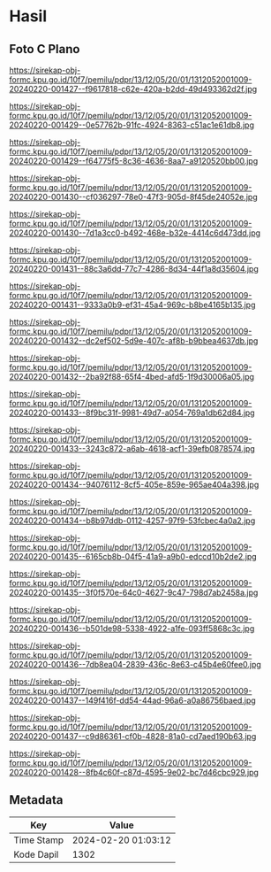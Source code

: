 # Hasil

## Foto C Plano

https://sirekap-obj-formc.kpu.go.id/10f7/pemilu/pdpr/13/12/05/20/01/1312052001009-20240220-001427--f9617818-c62e-420a-b2dd-49d493362d2f.jpg

https://sirekap-obj-formc.kpu.go.id/10f7/pemilu/pdpr/13/12/05/20/01/1312052001009-20240220-001429--0e57762b-91fc-4924-8363-c51ac1e61db8.jpg

https://sirekap-obj-formc.kpu.go.id/10f7/pemilu/pdpr/13/12/05/20/01/1312052001009-20240220-001429--f64775f5-8c36-4636-8aa7-a9120520bb00.jpg

https://sirekap-obj-formc.kpu.go.id/10f7/pemilu/pdpr/13/12/05/20/01/1312052001009-20240220-001430--cf036297-78e0-47f3-905d-8f45de24052e.jpg

https://sirekap-obj-formc.kpu.go.id/10f7/pemilu/pdpr/13/12/05/20/01/1312052001009-20240220-001430--7d1a3cc0-b492-468e-b32e-4414c6d473dd.jpg

https://sirekap-obj-formc.kpu.go.id/10f7/pemilu/pdpr/13/12/05/20/01/1312052001009-20240220-001431--88c3a6dd-77c7-4286-8d34-44f1a8d35604.jpg

https://sirekap-obj-formc.kpu.go.id/10f7/pemilu/pdpr/13/12/05/20/01/1312052001009-20240220-001431--9333a0b9-ef31-45a4-969c-b8be4165b135.jpg

https://sirekap-obj-formc.kpu.go.id/10f7/pemilu/pdpr/13/12/05/20/01/1312052001009-20240220-001432--dc2ef502-5d9e-407c-af8b-b9bbea4637db.jpg

https://sirekap-obj-formc.kpu.go.id/10f7/pemilu/pdpr/13/12/05/20/01/1312052001009-20240220-001432--2ba92f88-65f4-4bed-afd5-1f9d30006a05.jpg

https://sirekap-obj-formc.kpu.go.id/10f7/pemilu/pdpr/13/12/05/20/01/1312052001009-20240220-001433--8f9bc31f-9981-49d7-a054-769a1db62d84.jpg

https://sirekap-obj-formc.kpu.go.id/10f7/pemilu/pdpr/13/12/05/20/01/1312052001009-20240220-001433--3243c872-a6ab-4618-acf1-39efb0878574.jpg

https://sirekap-obj-formc.kpu.go.id/10f7/pemilu/pdpr/13/12/05/20/01/1312052001009-20240220-001434--94076112-8cf5-405e-859e-965ae404a398.jpg

https://sirekap-obj-formc.kpu.go.id/10f7/pemilu/pdpr/13/12/05/20/01/1312052001009-20240220-001434--b8b97ddb-0112-4257-97f9-53fcbec4a0a2.jpg

https://sirekap-obj-formc.kpu.go.id/10f7/pemilu/pdpr/13/12/05/20/01/1312052001009-20240220-001435--6165cb8b-04f5-41a9-a9b0-edccd10b2de2.jpg

https://sirekap-obj-formc.kpu.go.id/10f7/pemilu/pdpr/13/12/05/20/01/1312052001009-20240220-001435--3f0f570e-64c0-4627-9c47-798d7ab2458a.jpg

https://sirekap-obj-formc.kpu.go.id/10f7/pemilu/pdpr/13/12/05/20/01/1312052001009-20240220-001436--b501de98-5338-4922-a1fe-093ff5868c3c.jpg

https://sirekap-obj-formc.kpu.go.id/10f7/pemilu/pdpr/13/12/05/20/01/1312052001009-20240220-001436--7db8ea04-2839-436c-8e63-c45b4e60fee0.jpg

https://sirekap-obj-formc.kpu.go.id/10f7/pemilu/pdpr/13/12/05/20/01/1312052001009-20240220-001437--149f416f-dd54-44ad-96a6-a0a86756baed.jpg

https://sirekap-obj-formc.kpu.go.id/10f7/pemilu/pdpr/13/12/05/20/01/1312052001009-20240220-001437--c9d86361-cf0b-4828-81a0-cd7aed190b63.jpg

https://sirekap-obj-formc.kpu.go.id/10f7/pemilu/pdpr/13/12/05/20/01/1312052001009-20240220-001428--8fb4c60f-c87d-4595-9e02-bc7d46cbc929.jpg


## Metadata

| Key        | Value               |
| ---------- | ------------------- |
| Time Stamp | 2024-02-20 01:03:12 |
| Kode Dapil | 1302                |



